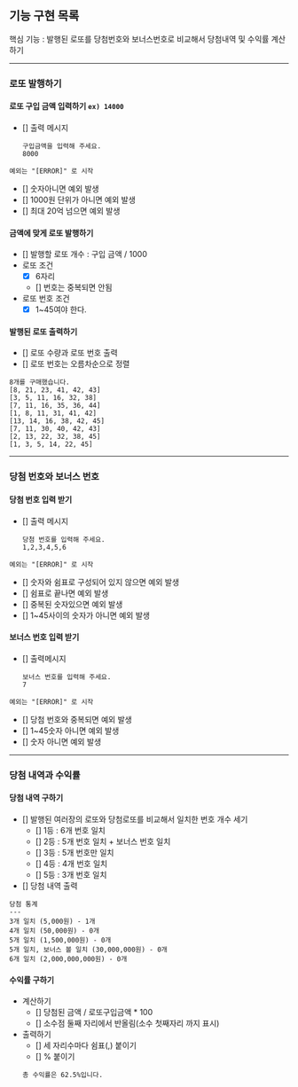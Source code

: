## **기능 구현 목록**
핵심 기능 : 발행된 로또를 당첨번호와 보너스번호로 비교해서 당첨내역 및 수익률 계산하기
************
### 로또 발행하기
#### 로또 구입 금액 입력하기 `ex) 14000`
- [] 출력 메시지
  ```
  구입금액을 입력해 주세요.
  8000
  ```
  
`예외는 "[ERROR]" 로 시작`
- [] 숫자아니면 예외 발생
- [] 1000원 단위가 아니면 예외 발생
- [] 최대 20억 넘으면 예외 발생

#### 금액에 맞게 로또 발행하기
  - [] 발행할 로또 개수 : 구입 금액 / 1000 
  - 로또 조건
    - [X] 6자리
    - [] 번호는 중복되면 안됨
  - 로또 번호 조건 
    - [X] 1~45여야 한다.

#### 발행된 로또 출력하기
  - [] 로또 수량과 로또 번호 출력
  - [] 로또 번호는 오름차순으로 정렬
```
8개를 구매했습니다.
[8, 21, 23, 41, 42, 43]
[3, 5, 11, 16, 32, 38]
[7, 11, 16, 35, 36, 44]
[1, 8, 11, 31, 41, 42]
[13, 14, 16, 38, 42, 45]
[7, 11, 30, 40, 42, 43]
[2, 13, 22, 32, 38, 45]
[1, 3, 5, 14, 22, 45]
```
********
### 당첨 번호와 보너스 번호
#### 당첨 번호 입력 받기
- [] 출력 메시지
  ```
  당첨 번호를 입력해 주세요.
  1,2,3,4,5,6
  ```
`예외는 "[ERROR]" 로 시작`
- [] 숫자와 쉼표로 구성되어 있지 않으면 예외 발생 
- [] 쉼표로 끝나면 예외 발생 
- [] 중복된 숫자있으면 예외 발생 
- [] 1~45사이의 숫자가 아니면 예외 발생

#### 보너스 번호 입력 받기
- [] 출력메시지
  ```
  보너스 번호를 입력해 주세요.
  7 
  ```
`예외는 "[ERROR]" 로 시작`
- [] 당첨 번호와 중복되면 예외 발생
- [] 1~45숫자 아니면 예외 발생
- [] 숫자 아니면 예외 발생 
*********
### 당첨 내역과 수익률
#### 당첨 내역 구하기
- [] 발행된 여러장의 로또와 당첨로또를 비교해서 일치한 번호 개수 세기
  - [] 1등 : 6개 번호 일치
  - [] 2등 : 5개 번호 일치 + 보너스 번호 일치
  - [] 3등 : 5개 번호만 일치
  - [] 4등 : 4개 번호 일치
  - [] 5등 : 3개 번호 일치
- [] 당첨 내역 출력
```
당첨 통계
---
3개 일치 (5,000원) - 1개
4개 일치 (50,000원) - 0개
5개 일치 (1,500,000원) - 0개
5개 일치, 보너스 볼 일치 (30,000,000원) - 0개
6개 일치 (2,000,000,000원) - 0개
```
#### 수익률 구하기
- 계산하기
  - [] 당첨된 금액 / 로또구입금액 * 100
  - [] 소수점 둘째 자리에서 반올림(소수 첫째자리 까지 표시)
- 출력하기 
  - [] 세 자리수마다 쉼표(,) 붙이기
  - [] % 붙이기
  ```
  총 수익률은 62.5%입니다.
  ```